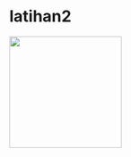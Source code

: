 # latihan2
<img src="https://github.com/FathirMashar/latihan2/blob/master/gambar.jpg" width="200px"/>
